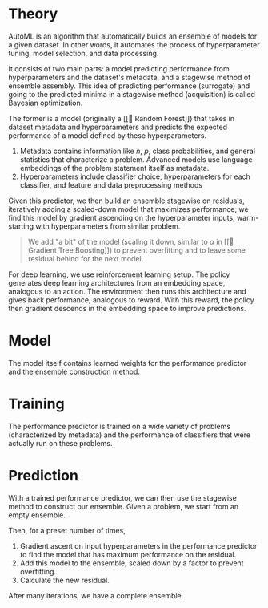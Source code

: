 # Theory
AutoML is an algorithm that automatically builds an ensemble of models for a given dataset. In other words, it automates the process of hyperparameter tuning, model selection, and data processing.

It consists of two main parts: a model predicting performance from hyperparameters and the dataset's metadata, and a stagewise method of ensemble assembly. This idea of predicting performance (surrogate) and going to the predicted minima in a stagewise method (acquisition) is called Bayesian optimization.

The former is a model (originally a [[🌲 Random Forest]]) that takes in dataset metadata and hyperparameters and predicts the expected performance of a model defined by these hyperparameters.
1. Metadata contains information like $n$, $p$, class probabilities, and general statistics that characterize a problem. Advanced models use language embeddings of the problem statement itself as metadata.
2. Hyperparameters include classifier choice, hyperparameters for each classifier, and feature and data preprocessing methods

Given this predictor, we then build an ensemble stagewise on residuals, iteratively adding a scaled-down model that maximizes performance; we find this model by gradient ascending on the hyperparameter inputs, warm-starting with hyperparameters from similar problem.

> We add "a bit" of the model (scaling it down, similar to $\alpha$ in [[🎍 Gradient Tree Boosting]]) to prevent overfitting and to leave some residual behind for the next model.

For deep learning, we use reinforcement learning setup. The policy generates deep learning architectures from an embedding space, analogous to an action. The environment then runs this architecture and gives back performance, analogous to reward. With this reward, the policy then gradient descends in the embedding space to improve predictions.

# Model
The model itself contains learned weights for the performance predictor and the ensemble construction method.

# Training
The performance predictor is trained on a wide variety of problems (characterized by metadata) and the performance of classifiers that were actually run on these problems. 

# Prediction
With a trained performance predictor, we can then use the stagewise method to construct our ensemble. Given a problem, we start from an empty ensemble.

Then, for a preset number of times,
1. Gradient ascent on input hyperparameters in the performance predictor to find the model that has maximum performance on the residual.
2. Add this model to the ensemble, scaled down by a factor to prevent overfitting.
3. Calculate the new residual.

After many iterations, we have a complete ensemble.
